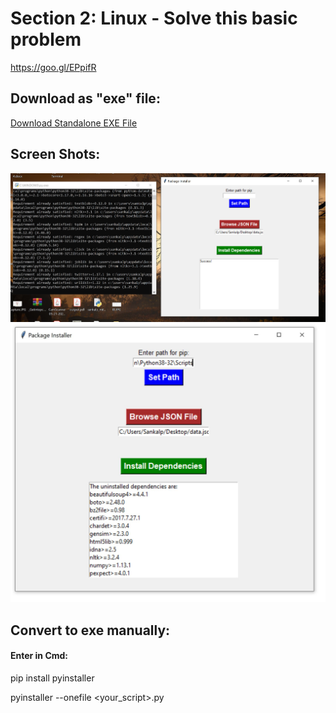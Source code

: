 # Section 2: Linux - Solve this basic problem
https://goo.gl/EPpifR

## Download as "exe" file:
[Download Standalone EXE File](https://file.io/XjaNkHI1)
## Screen Shots:
![Image 1](https://github.com/sankalpmittal1911-BitSian/Finoramic-Assignment/blob/master/Section%202:%20Basic%20Dependency%20Installer/Images/Im1.JPG)
![Image 2](https://github.com/sankalpmittal1911-BitSian/Finoramic-Assignment/blob/master/Section%202:%20Basic%20Dependency%20Installer/Images/Im2.JPG)

## Convert to exe manually:
#### Enter in Cmd:
pip install pyinstaller

pyinstaller --onefile <your_script>.py


